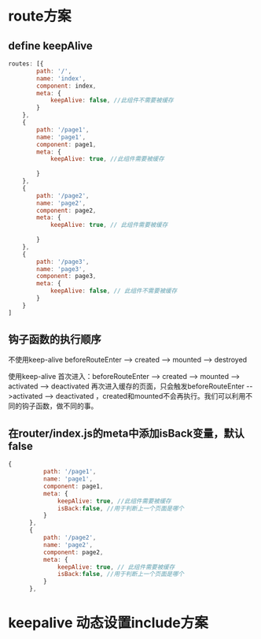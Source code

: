 # route方案
## define keepAlive
```javaScript
routes: [{
        path: '/',
        name: 'index',
        component: index,
        meta: {
            keepAlive: false, //此组件不需要被缓存
        }
    },
    {
        path: '/page1',
        name: 'page1',
        component: page1,
        meta: {
            keepAlive: true, //此组件需要被缓存
            
        }
    },
    {
        path: '/page2',
        name: 'page2',
        component: page2,
        meta: {
            keepAlive: true, // 此组件需要被缓存
           
        }
    },
    {
        path: '/page3',
        name: 'page3',
        component: page3,
        meta: {
            keepAlive: false, // 此组件不需要被缓存
        }
    }
]
```


## 钩子函数的执行顺序

不使用keep-alive
beforeRouteEnter --> created --> mounted --> destroyed

使用keep-alive
首次进入：beforeRouteEnter --> created --> mounted --> activated --> deactivated
再次进入缓存的页面，只会触发beforeRouteEnter -->activated --> deactivated ，created和mounted不会再执行。我们可以利用不同的钩子函数，做不同的事。


## 在router/index.js的meta中添加isBack变量，默认false
```javaScript
{
          path: '/page1',
          name: 'page1',
          component: page1,
          meta: {
              keepAlive: true, //此组件需要被缓存
              isBack:false, //用于判断上一个页面是哪个
          }
      },
      {
          path: '/page2',
          name: 'page2',
          component: page2,
          meta: {
              keepAlive: true, // 此组件需要被缓存
              isBack:false, //用于判断上一个页面是哪个
          }
      },
```

# keepalive 动态设置include方案